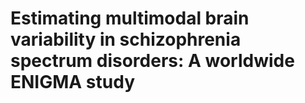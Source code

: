 # Estimating multimodal brain variability in schizophrenia spectrum disorders: A worldwide ENIGMA study
